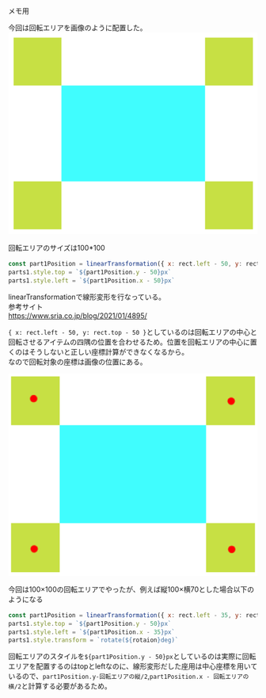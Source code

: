 メモ用

今回は回転エリアを画像のように配置した。
<kbd>
<img src="./img/img1.png">
</kbd>

回転エリアのサイズは100*100

```js
const part1Position = linearTransformation({ x: rect.left - 50, y: rect.top - 50 }, rotaion, center) 
parts1.style.top = `${part1Position.y - 50}px`
parts1.style.left = `${part1Position.x - 50}px`
```

linearTransformationで線形変形を行なっている。  
参考サイト  
https://www.sria.co.jp/blog/2021/01/4895/

`{ x: rect.left - 50, y: rect.top - 50 }`としているのは回転エリアの中心と回転させるアイテムの四隅の位置を合わせるため。位置を回転エリアの中心に置くのはそうしないと正しい座標計算ができなくなるから。  
なので回転対象の座標は画像の位置にある。

<kbd>
<img src="./img/img2.png">
</kbd>

今回は100×100の回転エリアでやったが、例えば縦100×横70とした場合以下のようになる

```js
const part1Position = linearTransformation({ x: rect.left - 35, y: rect.top - 50 }, rotaion, center) 
parts1.style.top = `${part1Position.y - 50}px`
parts1.style.left = `${part1Position.x - 35}px`
parts1.style.transform = `rotate(${rotaion}deg)`
```

回転エリアのスタイルを`${part1Position.y - 50}px`としているのは実際に回転エリアを配置するのはtopとleftなのに、線形変形だした座用は中心座標を用いているので、`part1Position.y-回転エリアの縦/2`,`part1Position.x - 回転エリアの横/2`と計算する必要があるため。